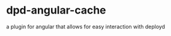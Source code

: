 dpd-angular-cache
=================

a plugin for angular that allows for easy interaction with deployd